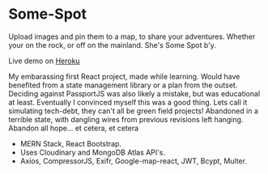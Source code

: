 # Some-Spot 
Upload images and pin them to a map, to share your adventures. Whether your on the rock, or off on the mainland. She's Some Spot b'y.

Live demo on [Heroku](https://some-spot.herokuapp.com/)

My embarassing first React project, made while learning. Would have benefited from a state management library or a plan from the outset. Deciding against PassportJS was also likely a mistake, but was educational at least. Eventually I convinced myself this was a good thing. Lets call it simulating tech-debt, they can't all be green field projects! Abandoned in a terrible state, with dangling wires from previous revisions left hanging. Abandon all hope... et cetera, et cetera

- MERN Stack, React Bootstrap. 
- Uses Cloudinary and MongoDB Atlas API's. 
- Axios, CompressorJS, Exifr, Google-map-react, JWT, Bcypt, Multer. 
